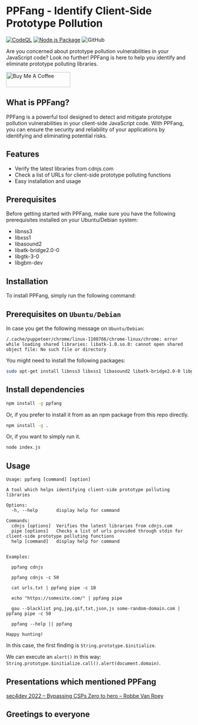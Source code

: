 # PPFang - Identify Client-Side Prototype Pollution

[![CodeQL](https://github.com/acuciureanu/ppfang/actions/workflows/codeql-analysis.yml/badge.svg)](https://github.com/acuciureanu/ppfang/actions/workflows/codeql-analysis.yml) [![Node.js Package](https://github.com/acuciureanu/ppfang/actions/workflows/publish.yml/badge.svg)](https://github.com/acuciureanu/ppfang/actions/workflows/publish.yml) ![GitHub](https://img.shields.io/github/license/acuciureanu/ppfang)

Are you concerned about prototype pollution vulnerabilities in your JavaScript code? Look no further! PPFang is here to help you identify and eliminate prototype polluting libraries.

<a href="https://www.buymeacoffee.com/alexcuciureanu" target="_blank"><img src="https://cdn.buymeacoffee.com/buttons/default-orange.png" alt="Buy Me A Coffee" height="41" width="174"></a>

## What is PPFang?

PPFang is a powerful tool designed to detect and mitigate prototype pollution vulnerabilities in your client-side JavaScript code. With PPFang, you can ensure the security and reliability of your applications by identifying and eliminating potential risks.

## Features

- Verify the latest libraries from cdnjs.com
- Check a list of URLs for client-side prototype polluting functions
- Easy installation and usage

## Prerequisites

Before getting started with PPFang, make sure you have the following prerequisites installed on your Ubuntu/Debian system:

- libnss3
- libxss1
- libasound2
- libatk-bridge2.0-0
- libgtk-3-0
- libgbm-dev

## Installation

To install PPFang, simply run the following command:

## Prerequisites on `Ubuntu/Debian`

In case you get the following message on `Ubuntu/Debian`:

```
/.cache/puppeteer/chrome/linux-1108766/chrome-linux/chrome: error while loading shared libraries: libatk-1.0.so.0: cannot open shared object file: No such file or directory
```

You might need to install the following packages:

```sh
sudo apt-get install libnss3 libxss1 libasound2 libatk-bridge2.0-0 libgtk-3-0 libgbm-dev
```

## Install dependencies

```sh
npm install -g ppfang
```

Or, if you prefer to install it from as an npm package from this repo directly.

```sh
npm install -g .
```

Or, if you want to simply run it.

```sh
node index.js
```

## Usage

```text
Usage: ppfang [command] [option]

A tool which helps identifying client-side prototype polluting libraries

Options:
  -h, --help       display help for command

Commands:
  cdnjs [options]  Verifies the latest libraries from cdnjs.com
  pipe [options]   Checks a list of urls provided through stdin for client-side prototype polluting functions
  help [command]   display help for command


Examples:

  ppfang cdnjs

  ppfang cdnjs -c 50

  cat urls.txt | ppfang pipe -c 10

  echo "https://somesite.com/" | ppfang pipe

  gau --blacklist png,jpg,gif,txt,json,js some-random-domain.com | ppfang pipe -c 50

  ppfang --help || ppfang

Happy hunting!
```

In this case, the first finding is `String.prototype.$initialize`.

We can execute an `alert()` in this way: `String.prototype.$initialize.call().alert(document.domain)`.

## Presentations which mentioned PPFang

[sec4dev 2022 – Bypassing CSPs Zero to hero – Robbe Van Roey](https://www.youtube.com/watch?v=V75Bg2Y0_8k)

## Greetings to everyone
